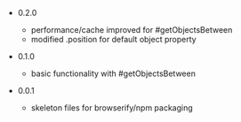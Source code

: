- 0.2.0
    - performance/cache improved for #getObjectsBetween
    - modified .position for default object property

- 0.1.0
    - basic functionality with #getObjectsBetween

- 0.0.1
    - skeleton files for browserify/npm packaging
